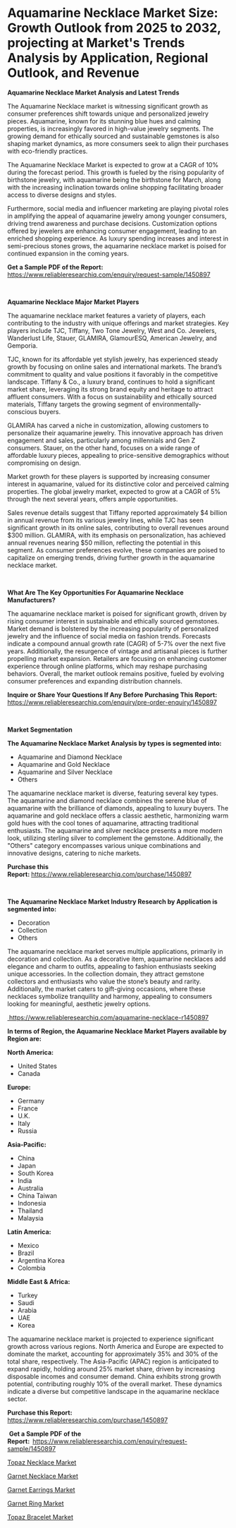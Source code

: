 <p><h1>Aquamarine Necklace Market Size: Growth Outlook from 2025 to 2032, projecting at Market's Trends Analysis by Application, Regional Outlook, and Revenue</h1></p><p><strong>Aquamarine Necklace Market Analysis and Latest Trends</strong></p>
<p><p>The Aquamarine Necklace market is witnessing significant growth as consumer preferences shift towards unique and personalized jewelry pieces. Aquamarine, known for its stunning blue hues and calming properties, is increasingly favored in high-value jewelry segments. The growing demand for ethically sourced and sustainable gemstones is also shaping market dynamics, as more consumers seek to align their purchases with eco-friendly practices.</p><p>The Aquamarine Necklace Market is expected to grow at a CAGR of 10% during the forecast period. This growth is fueled by the rising popularity of birthstone jewelry, with aquamarine being the birthstone for March, along with the increasing inclination towards online shopping facilitating broader access to diverse designs and styles.</p><p>Furthermore, social media and influencer marketing are playing pivotal roles in amplifying the appeal of aquamarine jewelry among younger consumers, driving trend awareness and purchase decisions. Customization options offered by jewelers are enhancing consumer engagement, leading to an enriched shopping experience. As luxury spending increases and interest in semi-precious stones grows, the aquamarine necklace market is poised for continued expansion in the coming years.</p></p>
<p><strong>Get a Sample PDF of the Report:&nbsp;</strong> <a href="https://www.reliableresearchiq.com/enquiry/request-sample/1450897?utm_campaign=973&utm_medium=2&utm_source=Github&utm_content=ia&utm_term=06022025&utm_id=aquamarine-necklace">https://www.reliableresearchiq.com/enquiry/request-sample/1450897</a></p>
<p>&nbsp;</p>
<p><strong>Aquamarine Necklace Major Market Players</strong></p>
<p><p>The aquamarine necklace market features a variety of players, each contributing to the industry with unique offerings and market strategies. Key players include TJC, Tiffany, Two Tone Jewelry, West and Co. Jewelers, Wanderlust Life, Stauer, GLAMIRA, GlamourESQ, American Jewelry, and Gemporia.</p><p>TJC, known for its affordable yet stylish jewelry, has experienced steady growth by focusing on online sales and international markets. The brand’s commitment to quality and value positions it favorably in the competitive landscape. Tiffany & Co., a luxury brand, continues to hold a significant market share, leveraging its strong brand equity and heritage to attract affluent consumers. With a focus on sustainability and ethically sourced materials, Tiffany targets the growing segment of environmentally-conscious buyers.</p><p>GLAMIRA has carved a niche in customization, allowing customers to personalize their aquamarine jewelry. This innovative approach has driven engagement and sales, particularly among millennials and Gen Z consumers. Stauer, on the other hand, focuses on a wide range of affordable luxury pieces, appealing to price-sensitive demographics without compromising on design.</p><p>Market growth for these players is supported by increasing consumer interest in aquamarine, valued for its distinctive color and perceived calming properties. The global jewelry market, expected to grow at a CAGR of 5% through the next several years, offers ample opportunities. </p><p>Sales revenue details suggest that Tiffany reported approximately $4 billion in annual revenue from its various jewelry lines, while TJC has seen significant growth in its online sales, contributing to overall revenues around $300 million. GLAMIRA, with its emphasis on personalization, has achieved annual revenues nearing $50 million, reflecting the potential in this segment. As consumer preferences evolve, these companies are poised to capitalize on emerging trends, driving further growth in the aquamarine necklace market.</p></p>
<p>&nbsp;</p>
<p><strong>What Are The Key Opportunities For Aquamarine Necklace Manufacturers?</strong></p>
<p><p>The aquamarine necklace market is poised for significant growth, driven by rising consumer interest in sustainable and ethically sourced gemstones. Market demand is bolstered by the increasing popularity of personalized jewelry and the influence of social media on fashion trends. Forecasts indicate a compound annual growth rate (CAGR) of 5-7% over the next five years. Additionally, the resurgence of vintage and artisanal pieces is further propelling market expansion. Retailers are focusing on enhancing customer experience through online platforms, which may reshape purchasing behaviors. Overall, the market outlook remains positive, fueled by evolving consumer preferences and expanding distribution channels.</p></p>
<p><strong>Inquire or Share Your Questions If Any Before Purchasing This Report:</strong> <a href="https://www.reliableresearchiq.com/enquiry/pre-order-enquiry/1450897?utm_campaign=973&utm_medium=2&utm_source=Github&utm_content=ia&utm_term=06022025&utm_id=aquamarine-necklace">https://www.reliableresearchiq.com/enquiry/pre-order-enquiry/1450897</a></p>
<p>&nbsp;</p>
<p><strong>Market Segmentation</strong></p>
<p><strong>The Aquamarine Necklace Market Analysis by types is segmented into:</strong></p>
<p><ul><li>Aquamarine and Diamond Necklace</li><li>Aquamarine and Gold Necklace</li><li>Aquamarine and Silver Necklace</li><li>Others</li></ul></p>
<p><p>The aquamarine necklace market is diverse, featuring several key types. The aquamarine and diamond necklace combines the serene blue of aquamarine with the brilliance of diamonds, appealing to luxury buyers. The aquamarine and gold necklace offers a classic aesthetic, harmonizing warm gold hues with the cool tones of aquamarine, attracting traditional enthusiasts. The aquamarine and silver necklace presents a more modern look, utilizing sterling silver to complement the gemstone. Additionally, the "Others" category encompasses various unique combinations and innovative designs, catering to niche markets.</p></p>
<p><strong>Purchase this Report:&nbsp;</strong><a href="https://www.reliableresearchiq.com/purchase/1450897?utm_campaign=973&utm_medium=2&utm_source=Github&utm_content=ia&utm_term=06022025&utm_id=aquamarine-necklace">https://www.reliableresearchiq.com/purchase/1450897</a></p>
<p>&nbsp;</p>
<p><strong>The Aquamarine Necklace Market Industry Research by Application is segmented into:</strong></p>
<p><ul><li>Decoration</li><li>Collection</li><li>Others</li></ul></p>
<p><p>The aquamarine necklace market serves multiple applications, primarily in decoration and collection. As a decorative item, aquamarine necklaces add elegance and charm to outfits, appealing to fashion enthusiasts seeking unique accessories. In the collection domain, they attract gemstone collectors and enthusiasts who value the stone’s beauty and rarity. Additionally, the market caters to gift-giving occasions, where these necklaces symbolize tranquility and harmony, appealing to consumers looking for meaningful, aesthetic jewelry options.</p></p>
<p><a href="https://www.reliableresearchiq.com/aquamarine-necklace-r1450897?utm_campaign=973&utm_medium=2&utm_source=Github&utm_content=ia&utm_term=06022025&utm_id=aquamarine-necklace">&nbsp;https://www.reliableresearchiq.com/aquamarine-necklace-r1450897</a></p>
<p><strong>In terms of Region, the Aquamarine Necklace Market Players available by Region are:</strong></p>
<p>
    <p> <strong> North America: </strong>
        <ul>
            <li>United States</li>
            <li>Canada</li>
        </ul>
        </p> 
    <p> <strong> Europe: </strong>
        <ul>
            <li>Germany</li>
            <li>France</li>
            <li>U.K.</li>
            <li>Italy</li>
            <li>Russia</li>
        </ul>
        </p> 
    <p> <strong> Asia-Pacific: </strong>
        <ul>
            <li>China</li>
            <li>Japan</li>
            <li>South Korea</li>
            <li>India</li>
            <li>Australia</li>
            <li>China Taiwan</li>
            <li>Indonesia</li>
            <li>Thailand</li>
            <li>Malaysia</li>
        </ul>
        </p> 
    <p> <strong> Latin America: </strong>
        <ul>
            <li>Mexico</li>
            <li>Brazil</li>
            <li>Argentina Korea</li>
            <li>Colombia</li>
        </ul>
        </p> 
    <p> <strong> Middle East & Africa: </strong>
        <ul>
            <li>Turkey</li>
            <li>Saudi</li>
            <li>Arabia</li>
            <li>UAE</li>
            <li>Korea</li>
        </ul>
    </p>
    </p>
<p><p>The aquamarine necklace market is projected to experience significant growth across various regions. North America and Europe are expected to dominate the market, accounting for approximately 35% and 30% of the total share, respectively. The Asia-Pacific (APAC) region is anticipated to expand rapidly, holding around 25% market share, driven by increasing disposable incomes and consumer demand. China exhibits strong growth potential, contributing roughly 10% of the overall market. These dynamics indicate a diverse but competitive landscape in the aquamarine necklace sector.</p></p>
<p><strong>Purchase this Report: </strong><a href="https://www.reliableresearchiq.com/purchase/1450897?utm_campaign=973&utm_medium=2&utm_source=Github&utm_content=ia&utm_term=06022025&utm_id=aquamarine-necklace">https://www.reliableresearchiq.com/purchase/1450897</a></p>
<p>&nbsp;<strong>Get a Sample PDF of the Report:&nbsp;&nbsp;</strong><a href="https://www.reliableresearchiq.com/enquiry/request-sample/1450897?utm_campaign=973&utm_medium=2&utm_source=Github&utm_content=ia&utm_term=06022025&utm_id=aquamarine-necklace">https://www.reliableresearchiq.com/enquiry/request-sample/1450897</a></p>
<p><strong></strong></p>
<p><p><a href="https://github.com/ritooesiaba/Market-Research-Report-List-1/blob/main/topaz-necklace-market.md?utm_campaign=973&utm_medium=2&utm_source=Github&utm_content=ia&utm_term=06022025&utm_id=aquamarine-necklace">Topaz Necklace Market</a></p><p><a href="https://github.com/hedbomkrahe/Market-Research-Report-List-1/blob/main/garnet-necklace-market.md?utm_campaign=973&utm_medium=2&utm_source=Github&utm_content=ia&utm_term=06022025&utm_id=aquamarine-necklace">Garnet Necklace Market</a></p><p><a href="https://github.com/elvutedipela/Market-Research-Report-List-1/blob/main/garnet-earrings-market.md?utm_campaign=973&utm_medium=2&utm_source=Github&utm_content=ia&utm_term=06022025&utm_id=aquamarine-necklace">Garnet Earrings Market</a></p><p><a href="https://github.com/nkbaroga/Market-Research-Report-List-1/blob/main/garnet-ring-market.md?utm_campaign=973&utm_medium=2&utm_source=Github&utm_content=ia&utm_term=06022025&utm_id=aquamarine-necklace">Garnet Ring Market</a></p><p><a href="https://github.com/sponsumelo/Market-Research-Report-List-1/blob/main/topaz-bracelet-market.md?utm_campaign=973&utm_medium=2&utm_source=Github&utm_content=ia&utm_term=06022025&utm_id=aquamarine-necklace">Topaz Bracelet Market</a></p></p>